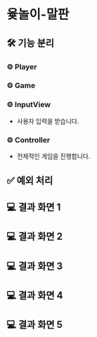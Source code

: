 # 윷놀이-말판

## 🛠️ 기능 분리

### ⚙️ Player



### ⚙️ Game



### ⚙️ InputView

- 사용자 입력을 받습니다.

### ⚙️ Controller

- 전체적인 게임을 진행합니다.

## ✅ 예외 처리


## 💻 결과 화면 1



## 💻 결과 화면 2



## 💻 결과 화면 3



## 💻 결과 화면 4



## 💻 결과 화면 5
